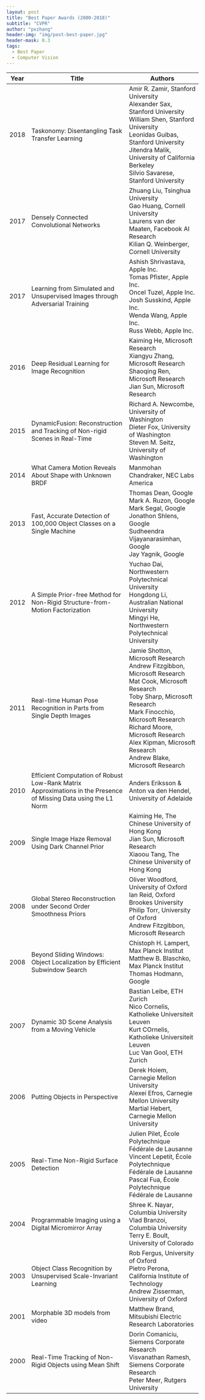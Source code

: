 ```yaml
---
layout: post
title: "Best Paper Awards (2000-2018)"
subtitle: "CVPR"
author: "pxzhang"
header-img: "img/post-best-paper.jpg"
header-mask: 0.3
tags:
  - Best Paper
  - Computer Vision
---
```


<style>
.table {
	font-size:12px;
}
table td {
	vertical-align: middle;
}
table th:nth-of-type(2) {
    width: 240px;
}

</style>

| Year | Title | Authors |
| --- | --- | --- |
| 2018 | Taskonomy: Disentangling Task Transfer Learning | Amir R. Zamir, Stanford University<br>Alexander Sax, Stanford University<br>William Shen, Stanford University<br>Leonidas Guibas, Stanford University<br>Jitendra Malik, University of California Berkeley<br>Silvio Savarese, Stanford University |
| 2017 | Densely Connected Convolutional Networks | Zhuang Liu, Tsinghua University<br>Gao Huang, Cornell University<br>Laurens van der Maaten, Facebook AI Research<br>Kilian Q. Weinberger, Cornell University |
| 2017 | Learning from Simulated and Unsupervised Images through Adversarial Training | Ashish Shrivastava, Apple Inc.<br>Tomas Pfister, Apple Inc.<br>Oncel Tuzel, Apple Inc.<br>Josh Susskind, Apple Inc.<br>Wenda Wang, Apple Inc.<br>Russ Webb, Apple Inc. |
| 2016 | Deep Residual Learning for Image Recognition | Kaiming He, Microsoft Research<br>Xiangyu Zhang, Microsoft Research<br>Shaoqing Ren, Microsoft Research<br>Jian Sun, Microsoft Research |
| 2015 | DynamicFusion: Reconstruction and Tracking of Non-rigid Scenes in Real-Time | Richard A. Newcombe, University of Washington<br>Dieter Fox, University of Washington<br>Steven M. Seitz, University of Washington |
| 2014 | What Camera Motion Reveals About Shape with Unknown BRDF | Manmohan Chandraker, NEC Labs America |
| 2013 | Fast, Accurate Detection of 100,000 Object Classes on a Single Machine | Thomas Dean, Google<br>Mark A. Ruzon, Google<br>Mark Segal, Google<br>Jonathon Shlens, Google<br>Sudheendra Vijayanarasimhan, Google<br>Jay Yagnik, Google |
| 2012 | A Simple Prior-free Method for Non-Rigid Structure-from-Motion Factorization | Yuchao Dai, Northwestern Polytechnical University<br>Hongdong Li, Australian National University<br>Mingyi He, Northwestern Polytechnical University |
| 2011 | Real-time Human Pose Recognition in Parts from Single Depth Images | Jamie Shotton, Microsoft Research<br>Andrew Fitzgibbon, Microsoft Research<br>Mat Cook, Microsoft Research<br>Toby Sharp, Microsoft Research<br>Mark Finocchio, Microsoft Research<br>Richard Moore, Microsoft Research<br>Alex Kipman, Microsoft Research<br>Andrew Blake, Microsoft Research |
| 2010 | Efficient Computation of Robust Low-Rank Matrix Approximations in the Presence of Missing Data using the L1 Norm | Anders Eriksson & Anton va den Hendel, University of Adelaide |
| 2009 | Single Image Haze Removal Using Dark Channel Prior | Kaiming He, The Chinese University of Hong Kong<br>Jian Sun, Microsoft Research<br>Xiaoou Tang, The Chinese University of Hong Kong |
| 2008 | Global Stereo Reconstruction under Second Order Smoothness Priors | Oliver Woodford, University of Oxford<br>Ian Reid, Oxford Brookes University<br>Philip Torr, University of Oxford<br>Andrew Fitzgibbon, Microsoft Research |
| 2008 | Beyond Sliding Windows: Object Localization by Efficient Subwindow Search | Chistoph H. Lampert, Max Planck Institut<br>Matthew B. Blaschko, Max Planck Institut<br>Thomas Hodmann, Google |
| 2007 | Dynamic 3D Scene Analysis from a Moving Vehicle | Bastian Leibe, ETH Zurich<br>Nico Cornelis, Katholieke Universiteit Leuven<br>Kurt COrnelis, Katholieke Universiteit Leuven<br>Luc Van Gool, ETH Zurich |
| 2006 | Putting Objects in Perspective | Derek Hoiem, Carnegie Mellon University<br>Alexei Efros, Carnegie Mellon University<br>Martial Hebert, Carnegie Mellon University |
| 2005 | Real-Time Non-Rigid Surface Detection | Julien Pilet, École Polytechnique Fédérale de Lausanne<br>Vincent Lepetit, École Polytechnique Fédérale de Lausanne<br>Pascal Fua, École Polytechnique Fédérale de Lausanne |
| 2004 | Programmable Imaging using a Digital Micromirror Array | Shree K. Nayar, Columbia University<br>Vlad Branzoi, Columbia University<br>Terry E. Boult, University of Colorado |
| 2003 | Object Class Recognition by Unsupervised Scale-Invariant Learning | Rob Fergus, University of Oxford<br>Pietro Perona, California Institute of Technology<br>Andrew Zisserman, University of Oxford |
| 2001 | Morphable 3D models from video | Matthew Brand, Mitsubishi Electric Research Laboratories |
| 2000 | Real-Time Tracking of Non-Rigid Objects using Mean Shift | Dorin Comaniciu, Siemens Corporate Research<br>Visvanathan Ramesh, Siemens Corporate Research<br>Peter Meer, Rutgers University |
